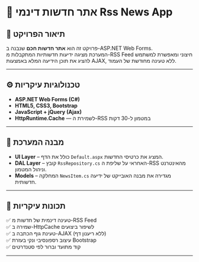 # 📖 אתר חדשות דינמי Rss News App 

## 📖 תיאור הפרויקט
פרויקט זה הוא **אתר חדשות חכם** שנבנה ב-ASP.NET Web Forms.  
המערכת מציגה ידיעות חדשותיות המתקבלות מ-RSS Feed חיצוני ומאפשרת למשתמש להציג את תוכן הידיעה המלא באמצעות AJAX, ללא טעינה מחודשת של העמוד.

---

## ⚙️ טכנולוגיות עיקריות
- **ASP.NET Web Forms (C#)**  
- **HTML5, CSS3, Bootstrap**  
- **JavaScript + jQuery (Ajax)**  
- **HttpRuntime.Cache** — לשמירת ה-RSS במטמון ל-30 דקות

---

## 🧩 מבנה המערכת
- **UI Layer** – כולל את הדף `Default.aspx` המציג את כרטיסי החדשות.  
- **DAL Layer** – קובץ `RssRepository.cs` האחראי על שליפת ה-RSS מהאינטרנט וניהול המטמון.  
- **Models** – המחלקה `NewsItem.cs` מגדירה את מבנה האובייקט של ידיעה חדשותית.

---

## 🚀 תכונות עיקריות
✅ טעינה דינמית של חדשות מ-RSS Feed  
✅ שמירה ב-HttpCache לשיפור ביצועים  
✅ טעינת גוף הכתבה ב-AJAX (ללא ריענון דף)  
✅ עיצוב רספונסיבי ונקי בעזרת Bootstrap  
✅ קוד מתועד וברור לפי סטנדרטים  

---

